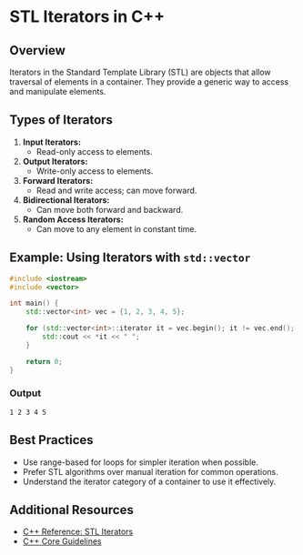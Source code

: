 # STL Iterators in C++

## Overview

Iterators in the Standard Template Library (STL) are objects that allow traversal of elements in a container. They provide a generic way to access and manipulate elements.

## Types of Iterators

1. **Input Iterators:**
   - Read-only access to elements.
2. **Output Iterators:**
   - Write-only access to elements.
3. **Forward Iterators:**
   - Read and write access; can move forward.
4. **Bidirectional Iterators:**
   - Can move both forward and backward.
5. **Random Access Iterators:**
   - Can move to any element in constant time.

## Example: Using Iterators with `std::vector`

```cpp
#include <iostream>
#include <vector>

int main() {
    std::vector<int> vec = {1, 2, 3, 4, 5};

    for (std::vector<int>::iterator it = vec.begin(); it != vec.end(); ++it) {
        std::cout << *it << " ";
    }

    return 0;
}
```

### Output
```
1 2 3 4 5
```

## Best Practices

- Use range-based for loops for simpler iteration when possible.
- Prefer STL algorithms over manual iteration for common operations.
- Understand the iterator category of a container to use it effectively.

## Additional Resources

- [C++ Reference: STL Iterators](https://en.cppreference.com/w/cpp/iterator)
- [C++ Core Guidelines](https://isocpp.github.io/CppCoreGuidelines/CppCoreGuidelines)